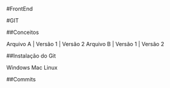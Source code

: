 #FrontEnd

#GIT

##Conceitos

Arquivo A | Versão 1 | Versão 2
Arquivo B | Versão 1 | Versão 2

##Instalação do Git

Windows
Mac
Linux

##Commits
